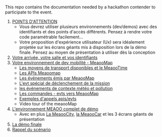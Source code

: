 This repo contains the documentation needed by a hackathon contender to participate to the event.

1. [POINTS D'ATTENTION](attention.md)
    - Vous devrez utiliser plusieurs environnements (dev/demos) avec des identifiants et des points d'accès différents. Pensez  à rendre votre code paramétrable facilement...
    - Votre proposition d'expérience utilisateur (Ux) sera idéalement projetée sur les écrans géants mis à disposition lors de la démo finale. Pensez au moyen de présentation à utiliser dès la conception
1. [Votre arrivée, votre salle et vos identifiants](startup.md)
1. [Votre environnement de dev mobilité - MeaooMap](map.md)
    - [Les moyens de transport disponibles et le MeaooTime](transport.md)
    - [Les APIs Meaoomap](api.md)
    - [Les événements émis par MeaooMap](events.md)
    - [L'evt spécial de déclenchement de la mission](events.md#missionstart)
    - [les événements de contexte météo et pollution](context.md)
    - [Les commandes - evts vers MeaooMap](command.md)
    - [Exemples d'appels apis/evts](samples.md)
    - Video tour of the meaooMap
1. [L'environnement MEAOO complet de démo](demo.md)
    - Avec en plus [La MeaooCity](city.md), [la MeaooCar](car.md) et les 3 écrans géants de présentation
1. [La démo finale](demo.md#finale)
1. [Rappel du scénario](scenario.md)
   
